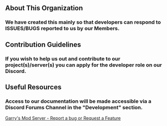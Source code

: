 ## About This Organization
### We have created this mainly so that developers can respond to ISSUES/BUGS reported to us by our Members.

## Contribution Guidelines
### If you wish to help us out and contribute to our project(s)/server(s) you can apply for the developer role on our Discord.

## Useful Resources
### Access to our documentation will be made accessible via a Discord Forums Channel in the "Development" section.

[Garry's Mod Server - Report a bug or Request a Feature](https://github.com/TitaniumRP/gmod_issues)
